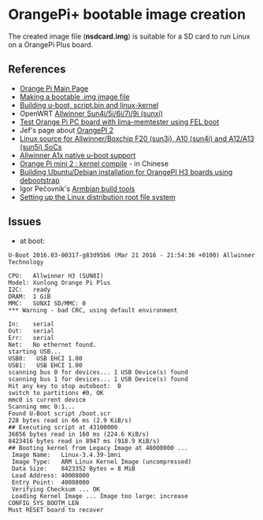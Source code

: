 # OrangePi+ bootable image creation

The created image file (**nsdcard.img**) is suitable for a SD card to
run Linux on a OrangePi Plus board.

## References
  * [Orange Pi Main Page](http://www.orangepi.org/Docs/mainpage.html)
  * [Making a bootable .img image file](http://www.orangepi.org/Docs/Makingabootable.html)
  * [Building u-boot, script.bin and linux-kernel](http://www.orangepi.org/Docs/Building.html)
  * OpenWRT [Allwinner Sun4i/5i/6i/7i/9i (sunxi)](http://wiki.openwrt.org/doc/hardware/soc/soc.allwinner.sunxi)
  * [Test Orange Pi PC board with lima-memtester using FEL boot](https://github.com/ssvb/lima-memtester/releases)
  * Jef's page about [OrangePI 2](http://moinejf.free.fr/opi2/)
  * [Linux source for Allwinner/Boxchip F20 (sun3i), A10 (sun4i) and A12/A13 (sun5i) SoCs](https://github.com/jwrdegoede/linux-sunxi/tree/sunxi-wip)
  * [Allwinner A1x native u-boot support](https://github.com/jwrdegoede/u-boot-sunxi)
  * [Orange Pi mini 2 : kernel compile](https://www.gitbook.com/book/sunyzero/orange-pi-mini-2-kernel-compile/details) - in Chinese
  * [Building Ubuntu/Debian installation for OrangePI H3 boards using debootstrap](https://github.com/loboris/OrangePi-BuildLinux)
  * Igor Pečovnik's [Armbian build tools](https://github.com/igorpecovnik/lib)
  * [Setting up the Linux distribution root file system](http://www.orangepi.org/Docs/SettinguptheLinux.html)

## Issues
  + at boot: <keyword>
  ```
U-Boot 2016.03-00317-g83d95b6 (Mar 21 2016 - 21:54:36 +0100) Allwinner Technology

CPU:   Allwinner H3 (SUN8I)
Model: Xunlong Orange Pi Plus
I2C:   ready
DRAM:  1 GiB
MMC:   SUNXI SD/MMC: 0
*** Warning - bad CRC, using default environment

In:    serial
Out:   serial
Err:   serial
Net:   No ethernet found.
starting USB...
USB0:   USB EHCI 1.00
USB1:   USB EHCI 1.00
scanning bus 0 for devices... 1 USB Device(s) found
scanning bus 1 for devices... 1 USB Device(s) found
Hit any key to stop autoboot:  0 
switch to partitions #0, OK
mmc0 is current device
Scanning mmc 0:1...
Found U-Boot script /boot.scr
228 bytes read in 66 ms (2.9 KiB/s)
## Executing script at 43100000
36856 bytes read in 160 ms (224.6 KiB/s)
8423416 bytes read in 8947 ms (918.9 KiB/s)
## Booting kernel from Legacy Image at 48000000 ...
   Image Name:   Linux-3.4.39-1mni
   Image Type:   ARM Linux Kernel Image (uncompressed)
   Data Size:    8423352 Bytes = 8 MiB
   Load Address: 40008000
   Entry Point:  40008000
   Verifying Checksum ... OK
   Loading Kernel Image ... Image too large: increase CONFIG_SYS_BOOTM_LEN
Must RESET board to recover
```

